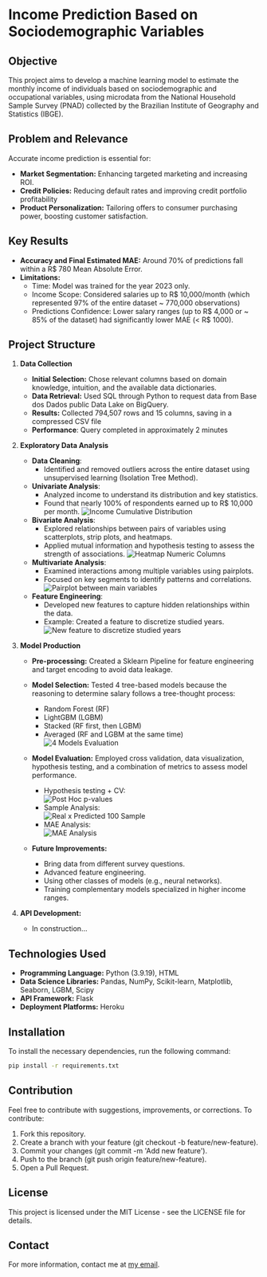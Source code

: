 # Income Prediction Based on Sociodemographic Variables

## Objective

This project aims to develop a machine learning model to estimate the monthly income of individuals based on sociodemographic and occupational variables, using microdata from the National Household Sample Survey (PNAD) collected by the Brazilian Institute of Geography and Statistics (IBGE).

## Problem and Relevance

Accurate income prediction is essential for:

- **Market Segmentation:** Enhancing targeted marketing and increasing ROI.
- **Credit Policies:** Reducing default rates and improving credit portfolio profitability
- **Product Personalization:** Tailoring offers to consumer purchasing power, boosting customer satisfaction.

## Key Results
- **Accuracy and Final Estimated MAE:** Around 70% of predictions fall within a R$ 780 Mean Absolute Error.
- **Limitations:**
   - Time: Model was trained for the year 2023 only.
   - Income Scope: Considered salaries up to R$ 10,000/month (which represented 97% of the entire dataset ~ 770,000 observations)
   - Predictions Confidence: Lower salary ranges (up to R$ 4,000 or ~ 85% of the dataset) had significantly lower MAE (< R$ 1000). 

## Project Structure

1. **Data Collection**
   - **Initial Selection:** Chose relevant columns based on domain knowledge, intuition, and the available data dictionaries. 
   - **Data Retrieval:** Used SQL through Python to request data from Base dos Dados public Data Lake on BigQuery.
   - **Results:** Collected 794,507 rows and 15 columns, saving in a compressed CSV file 
   - **Performance**: Query completed in approximately 2 minutes

2. **Exploratory Data Analysis**
   - **Data Cleaning**: 
      - Identified and removed outliers across the entire dataset using unsupervised learning (Isolation Tree Method).
   - **Univariate Analysis**: 
      - Analyzed income to understand its distribution and key statistics.
      - Found that nearly 100% of respondents earned up to R$ 10,000 per month.
      ![Income Cumulative Distribution](./images/income%20cumulative%20distribution.png)
   - **Bivariate Analysis**: 
      - Explored relationships between pairs of variables using scatterplots, strip plots, and heatmaps.
      - Applied mutual information and hypothesis testing to assess the strength of associations.
      ![Heatmap Numeric Columns](./images/spearman%20corr.png)
   - **Multivariate Analysis**: 
      - Examined interactions among multiple variables using pairplots.
      - Focused on key segments to identify patterns and correlations.
      ![Pairplot between main variables](./images/pairplot.png)
   - **Feature Engineering**: 
      - Developed new features to capture hidden relationships within the data.
      - Example: Created a feature to discretize studied years.
      ![New feature to discretize studied years](./images/discretized%20years%20studied.png)

3. **Model Production**
   - **Pre-processing:** Created a Sklearn Pipeline for feature engineering and target encoding to avoid data leakage.
   - **Model Selection:** Tested 4 tree-based models because the reasoning to determine salary follows a tree-thought process:
      - Random Forest (RF)
      - LightGBM (LGBM)
      - Stacked (RF first, then LGBM)
      - Averaged (RF and LGBM at the same time)
      ![4 Models Evaluation](./images/mae%20per%20fold%20per%20model.png)

   - **Model Evaluation:** Employed cross validation, data visualization, hypothesis testing, and a combination of metrics to assess model performance.
      - Hypothesis testing + CV:   
      ![Post Hoc p-values](./images/post-hoc%20p-values.png)   
      - Sample Analysis:   
      ![Real x Predicted 100 Sample](./images/real%20x%20predicted.png)   
      - MAE Analysis:   
      ![MAE Analysis](./images/mae%20x%20cumulative%20%20x%20income%20range.png)    

   - **Future Improvements:**
      - Bring data from different survey questions.
      - Advanced feature engineering.
      - Using other classes of models (e.g., neural networks).
      - Training complementary models specialized in higher income ranges.

4. **API Development:**
   - In construction...


## Technologies Used

- **Programming Language:** Python (3.9.19), HTML
- **Data Science Libraries:** Pandas, NumPy, Scikit-learn, Matplotlib, Seaborn, LGBM, Scipy
- **API Framework:** Flask
- **Deployment Platforms:** Heroku

## Installation

To install the necessary dependencies, run the following command:
```sh
pip install -r requirements.txt
```

## Contribution
Feel free to contribute with suggestions, improvements, or corrections. To contribute:

1. Fork this repository.
2. Create a branch with your feature (git checkout -b feature/new-feature).
3. Commit your changes (git commit -m 'Add new feature').
4. Push to the branch (git push origin feature/new-feature).
5. Open a Pull Request.

## License
This project is licensed under the MIT License - see the LICENSE file for details.

## Contact
For more information, contact me at [my email](mailto:v.suares.s@hotmail.com).
